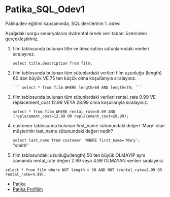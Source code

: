 # Patika_SQL_Odev1
Patika.dev eğitimi kapsamında, SQL derslerinin 1. ödevi



Aşağıdaki sorgu senaryolarını dvdrental örnek veri tabanı üzerinden gerçekleştiriniz.

1. film tablosunda bulunan title ve description sütunlarındaki verileri sıralayınız.


      ``` select title,description from film; ```


2. film tablosunda bulunan tüm sütunlardaki verileri film uzunluğu (length) 60 dan büyük VE 75 ten küçük olma koşullarıyla sıralayınız.



       ``` select * from film WHERE length>60 AND length<70; ``` 



3. film tablosunda bulunan tüm sütunlardaki verileri rental_rate 0.99 VE replacement_cost 12.99 VEYA 28.99 olma koşullarıyla sıralayınız.


     ``` select * from film WHERE rental_rate=0.99 AND (replacement_cost=12.99 OR replacement_cost=28.99);  ```




4. customer tablosunda bulunan first_name sütunundaki değeri 'Mary' olan müşterinin last_name sütunundaki değeri nedir?


    ``` select last_name from customer  WHERE first_name='Mary';      ```   "smith"



5. film tablosundaki uzunluğu(length) 50 ten büyük OLMAYIP aynı zamanda rental_rate değeri 2.99 veya 4.99 OLMAYAN verileri sıralayınız.


 ``` select * from film where NOT length > 50 AND NOT (rental_rate=2.99 OR rental_rate=4.99);  ```
















- [Patika](https://app.patika.dev/)
- [Patika Profilim](https://app.patika.dev/aytac)
